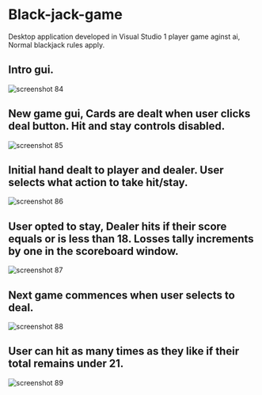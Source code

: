 # Black-jack-game
Desktop application developed in Visual Studio
1 player game aginst ai, Normal blackjack rules apply.
## Intro gui.
![screenshot 84](https://user-images.githubusercontent.com/34503137/34211589-390be492-e5a2-11e7-8ba1-1b5ce8e362ef.png)
## New game gui, Cards are dealt when user clicks deal button. Hit and stay controls disabled.
![screenshot 85](https://user-images.githubusercontent.com/34503137/34211730-ad7d2fc0-e5a2-11e7-931b-4d2d1bba9421.png)
## Initial hand dealt to player and dealer. User selects what action to take hit/stay.
![screenshot 86](https://user-images.githubusercontent.com/34503137/34211906-42b829f0-e5a3-11e7-8545-5d27fbb02ccd.png)
## User opted to stay, Dealer hits if their score equals or is less than 18. Losses tally increments by one in the scoreboard window.
![screenshot 87](https://user-images.githubusercontent.com/34503137/34212208-4c8c16f2-e5a4-11e7-8fef-2bd6f04520b4.png)
## Next game commences when user selects to deal.
![screenshot 88](https://user-images.githubusercontent.com/34503137/34212535-40336e2c-e5a5-11e7-999b-9dee8d63689d.png)
## User can hit as many times as they like if their total remains under 21.
![screenshot 89](https://user-images.githubusercontent.com/34503137/34212706-d2b40842-e5a5-11e7-909d-33fb0948cc3d.png)
